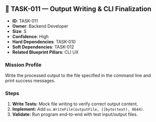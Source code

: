 ## 🧠 TASK-011 — Output Writing & CLI Finalization

- **ID**: TASK-011  
- **Owner**: Backend Developer  
- **Size**: S  
- **Confidence**: High  
- **Hard Dependencies**: TASK-010  
- **Soft Dependencies**: TASK-012  
- **Related Blueprint Pillars**: CLI UX

### Mission Profile
Write the processed output to the file specified in the command line and print success messages.

### Steps
1. **Write Tests:** Mock file writing to verify correct output content.  
2. **Implement:** Add `os.WriteFile(outputFile, []byte(text), 0644)`.  
3. **Validate:** Run program end-to-end with test input/output files.
